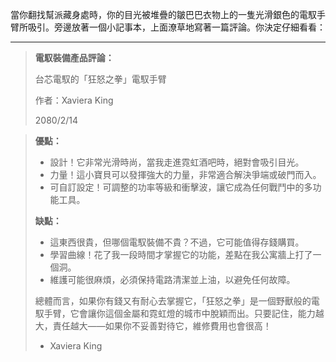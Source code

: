 當你翻找幫派藏身處時，你的目光被堆疊的皺巴巴衣物上的一隻光滑銀色的電馭手臂所吸引。旁邊放著一個小記事本，上面潦草地寫著一篇評論。你決定仔細看看：

---

> **電馭裝備產品評論：**
>
> 台芯電馭的「狂怒之拳」電馭手臂
>
> 作者：Xaviera King
>
> 2080/2/14

> **優點：**
>
> - 設計！它非常光滑時尚，當我走進霓虹酒吧時，絕對會吸引目光。
> - 力量！這小寶貝可以發揮強大的力量，非常適合解決爭端或破門而入。
> - 可自訂設定！可調整的功率等級和衝擊波，讓它成為任何戰鬥中的多功能工具。
>
> **缺點：**
>
> - 這東西很貴，但哪個電馭裝備不貴？不過，它可能值得存錢購買。
> - 學習曲線！花了我一段時間才掌握它的功能，差點在我公寓牆上打了一個洞。
> - 維護可能很麻煩，必須保持電路清潔並上油，以避免任何故障。
>
> 總體而言，如果你有錢又有耐心去掌握它，「狂怒之拳」是一個野獸般的電馭手臂，它會讓你這個金屬和霓虹燈的城市中脫穎而出。只要記住，能力越大，責任越大——如果你不妥善對待它，維修費用也會很高！
>
> - Xaviera King
